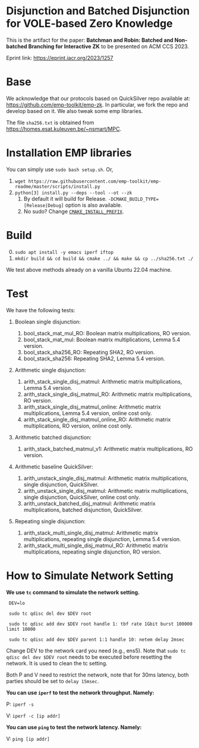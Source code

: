 # Disjunction and Batched Disjunction for VOLE-based Zero Knowledge

This is the artifact for the paper: **Batchman and Robin:
Batched and Non-batched Branching for Interactive ZK** to be presented on ACM CCS 2023.

Eprint link: https://eprint.iacr.org/2023/1257

Base
=====
We acknowledge that our protocols based on QuickSilver repo available at: https://github.com/emp-toolkit/emp-zk.
In particular, we fork the repo and develop based on it.
We also tweak some emp libraries.

The file `sha256.txt` is obtained from https://homes.esat.kuleuven.be/~nsmart/MPC.

Installation EMP libraries
=====

You can simply use `sudo bash setup.sh`. Or,

1. `wget https://raw.githubusercontent.com/emp-toolkit/emp-readme/master/scripts/install.py`
2. `python[3] install.py --deps --tool --ot --zk`
    1. By default it will build for Release. `-DCMAKE_BUILD_TYPE=[Release|Debug]` option is also available.
    2. No sudo? Change [`CMAKE_INSTALL_PREFIX`](https://cmake.org/cmake/help/v2.8.8/cmake.html#variable%3aCMAKE_INSTALL_PREFIX).

Build
=====
0. `sudo apt install -y emacs iperf iftop`
1. `mkdir build && cd build && cmake ../ && make && cp ../sha256.txt ./`

We test above methods already on a vanilla Ubuntu 22.04 machine.

Test
=====
We have the following tests:
1. Boolean single disjunction:
   1. bool_stack_mat_mul_RO: Boolean matrix multiplications, RO version.
   2. bool_stack_mat_mul: Boolean matrix multiplications, Lemma 5.4 version.
   3. bool_stack_sha256_RO: Repeating SHA2, RO version.
   4. bool_stack_sha256: Repeating SHA2, Lemma 5.4 version.

2. Arithmetic single disjunction:
   1. arith_stack_single_disj_matmul: Arithmetic matrix multiplications, Lemma 5.4 version.
   2. arith_stack_single_disj_matmul_RO: Arithmetic matrix multiplications, RO version.
   3. arith_stack_single_disj_matmul_online: Arithmetic matrix multiplications, Lemma 5.4 version, online cost only.
   4. arith_stack_single_disj_matmul_online_RO: Arithmetic matrix multiplications, RO version, online cost only.

3. Arithmetic batched disjunction:
   1. arith_stack_batched_matmul_v1: Arithmetic matrix multiplications, RO version.

4. Arithmetic baseline QuickSilver:
   1. arith_unstack_single_disj_matmul: Arithmetic matrix multiplications, single disjunction, QuickSilver.
   2. arith_unstack_single_disj_matmul: Arithmetic matrix multiplications, single disjunction, QuickSilver, online cost only.
   3. arith_unstack_batched_disj_matmul: Arithmetic matrix multiplications, batched disjunction, QuickSilver.

5. Repeating single disjunction:
   1. arith_stack_multi_single_disj_matmul: Arithmetic matrix multiplications, repeating single disjunction, Lemma 5.4 version.
   2. arith_stack_multi_single_disj_matmul_RO: Arithmetic matrix multiplications, repeating single disjunction, RO version.

# How to Simulate Network Setting

**We use `tc` command to simulate the network setting.**

     DEV=lo
     
     sudo tc qdisc del dev $DEV root
     
     sudo tc qdisc add dev $DEV root handle 1: tbf rate 1Gbit burst 100000 limit 10000
     
     sudo tc qdisc add dev $DEV parent 1:1 handle 10: netem delay 2msec

Change DEV to the network card you need (e.g., ens5).
Note that `sudo tc qdisc del dev $DEV root` needs to be executed before resetting the network.
It is used to clean the tc setting.

Both P and V need to restrict the network, note that for 30ms latency, both parties should be set to `delay 15msec`.

**You can use `iperf` to test the network throughput. Namely:**

P: `iperf -s`

V: `iperf -c [ip addr]`

**You can use `ping` to test the network latency. Namely:**

V: `ping [ip addr]`
